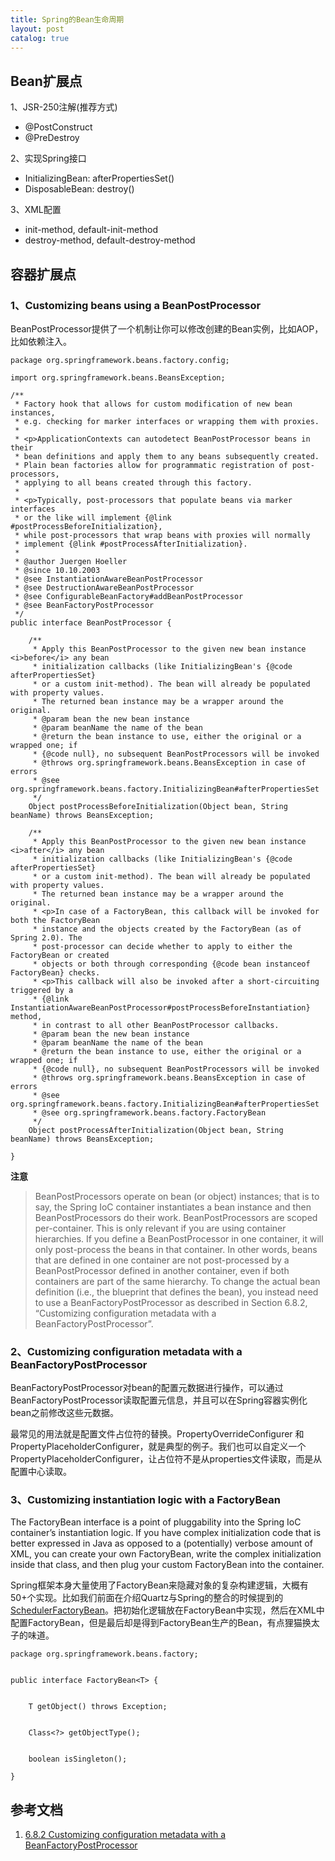 ```yaml
---
title: Spring的Bean生命周期
layout: post
catalog: true
---
```



Bean扩展点
---------

1、JSR-250注解(推荐方式)

* @PostConstruct
* @PreDestroy

2、实现Spring接口

* InitializingBean: afterPropertiesSet()
* DisposableBean: destroy()

3、XML配置

* init-method, default-init-method
* destroy-method, default-destroy-method 


容器扩展点
---------

### 1、Customizing beans using a BeanPostProcessor

BeanPostProcessor提供了一个机制让你可以修改创建的Bean实例，比如AOP，比如依赖注入。

	package org.springframework.beans.factory.config;

	import org.springframework.beans.BeansException;

	/**
	 * Factory hook that allows for custom modification of new bean instances,
	 * e.g. checking for marker interfaces or wrapping them with proxies.
	 *
	 * <p>ApplicationContexts can autodetect BeanPostProcessor beans in their
	 * bean definitions and apply them to any beans subsequently created.
	 * Plain bean factories allow for programmatic registration of post-processors,
	 * applying to all beans created through this factory.
	 *
	 * <p>Typically, post-processors that populate beans via marker interfaces
	 * or the like will implement {@link #postProcessBeforeInitialization},
	 * while post-processors that wrap beans with proxies will normally
	 * implement {@link #postProcessAfterInitialization}.
	 *
	 * @author Juergen Hoeller
	 * @since 10.10.2003
	 * @see InstantiationAwareBeanPostProcessor
	 * @see DestructionAwareBeanPostProcessor
	 * @see ConfigurableBeanFactory#addBeanPostProcessor
	 * @see BeanFactoryPostProcessor
	 */
	public interface BeanPostProcessor {

		/**
		 * Apply this BeanPostProcessor to the given new bean instance <i>before</i> any bean
		 * initialization callbacks (like InitializingBean's {@code afterPropertiesSet}
		 * or a custom init-method). The bean will already be populated with property values.
		 * The returned bean instance may be a wrapper around the original.
		 * @param bean the new bean instance
		 * @param beanName the name of the bean
		 * @return the bean instance to use, either the original or a wrapped one; if
		 * {@code null}, no subsequent BeanPostProcessors will be invoked
		 * @throws org.springframework.beans.BeansException in case of errors
		 * @see org.springframework.beans.factory.InitializingBean#afterPropertiesSet
		 */
		Object postProcessBeforeInitialization(Object bean, String beanName) throws BeansException;

		/**
		 * Apply this BeanPostProcessor to the given new bean instance <i>after</i> any bean
		 * initialization callbacks (like InitializingBean's {@code afterPropertiesSet}
		 * or a custom init-method). The bean will already be populated with property values.
		 * The returned bean instance may be a wrapper around the original.
		 * <p>In case of a FactoryBean, this callback will be invoked for both the FactoryBean
		 * instance and the objects created by the FactoryBean (as of Spring 2.0). The
		 * post-processor can decide whether to apply to either the FactoryBean or created
		 * objects or both through corresponding {@code bean instanceof FactoryBean} checks.
		 * <p>This callback will also be invoked after a short-circuiting triggered by a
		 * {@link InstantiationAwareBeanPostProcessor#postProcessBeforeInstantiation} method,
		 * in contrast to all other BeanPostProcessor callbacks.
		 * @param bean the new bean instance
		 * @param beanName the name of the bean
		 * @return the bean instance to use, either the original or a wrapped one; if
		 * {@code null}, no subsequent BeanPostProcessors will be invoked
		 * @throws org.springframework.beans.BeansException in case of errors
		 * @see org.springframework.beans.factory.InitializingBean#afterPropertiesSet
		 * @see org.springframework.beans.factory.FactoryBean
		 */
		Object postProcessAfterInitialization(Object bean, String beanName) throws BeansException;

	}


**注意**

> BeanPostProcessors operate on bean (or object) instances; that is to say, the Spring IoC container instantiates a bean instance and then BeanPostProcessors do their work.
> BeanPostProcessors are scoped per-container. This is only relevant if you are using container hierarchies. If you define a BeanPostProcessor in one container, it will only post-process the beans in that container. In other words, beans that are defined in one container are not post-processed by a BeanPostProcessor defined in another container, even if both containers are part of the same hierarchy.
> To change the actual bean definition (i.e., the blueprint that defines the bean), you instead need to use a BeanFactoryPostProcessor as described in Section 6.8.2, “Customizing configuration metadata with a BeanFactoryPostProcessor”.


### 2、Customizing configuration metadata with a BeanFactoryPostProcessor


BeanFactoryPostProcessor对bean的配置元数据进行操作，可以通过BeanFactoryPostProcessor读取配置元信息，并且可以在Spring容器实例化bean之前修改这些元数据。 

最常见的用法就是配置文件占位符的替换。PropertyOverrideConfigurer 和 PropertyPlaceholderConfigurer，就是典型的例子。我们也可以自定义一个PropertyPlaceholderConfigurer，让占位符不是从properties文件读取，而是从配置中心读取。


### 3、Customizing instantiation logic with a FactoryBean

The FactoryBean interface is a point of pluggability into the Spring IoC container’s instantiation logic. If you have complex initialization code that is better expressed in Java as opposed to a (potentially) verbose amount of XML, you can create your own FactoryBean, write the complex initialization inside that class, and then plug your custom FactoryBean into the container.

Spring框架本身大量使用了FactoryBean来隐藏对象的复杂构建逻辑，大概有50+个实现。比如我们前面在介绍Quartz与Spring的整合的时候提到的[SchedulerFactoryBean](http://arganzheng.life/quartz-and-spring-integration-dynamic-instanceid-with-factorybean.html)。把初始化逻辑放在FactoryBean中实现，然后在XML中配置FactoryBean，但是最后却是得到FactoryBean生产的Bean，有点狸猫换太子的味道。

	package org.springframework.beans.factory;

	
	public interface FactoryBean<T> {

		
		T getObject() throws Exception;

		
		Class<?> getObjectType();

		
		boolean isSingleton();

	}



参考文档
-------

1. [6.8.2 Customizing configuration metadata with a BeanFactoryPostProcessor](http://docs.spring.io/spring-framework/docs/4.2.x/spring-framework-reference/htmlsingle/#beans-factory-extension-factory-postprocessors)


